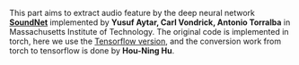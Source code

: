 This part aims to extract audio feature by the deep neural network [**SoundNet**](http://soundnet.csail.mit.edu/) implemented by **Yusuf Aytar, Carl Vondrick,  Antonio Torralba** in Massachusetts Institute of Technology. The original code is implemented in torch, here we use the [Tensorflow version](https://github.com/eborboihuc/SoundNet-tensorflow), and the conversion work from torch to tensorflow is done by **Hou-Ning Hu**.
